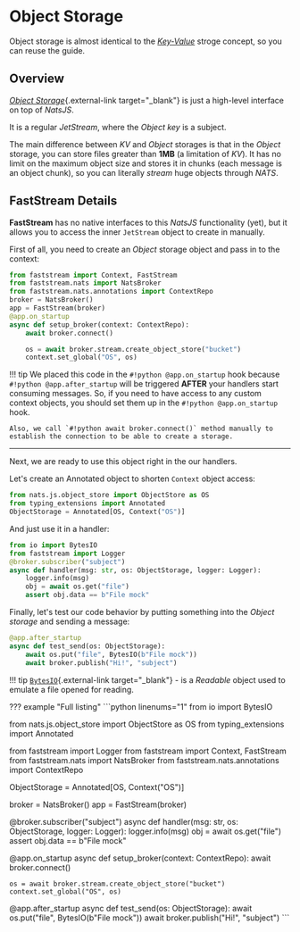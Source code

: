 # Object Storage

Object storage is almost identical to the [*Key-Value*](./key-value.md) stroge concept, so you can reuse the guide.

## Overview

[*Object Storage*](https://docs.nats.io/nats-concepts/jetstream/obj_store){.external-link target="_blank"} is just a high-level interface on top of *NatsJS*.

It is a regular *JetStream*, where the *Object key* is a subject.

The main difference between *KV* and *Object* storages is that in the *Object* storage, you can store files greater than **1MB** (a limitation of *KV*). It has no limit on the maximum object size and stores it in chunks (each message is an object chunk), so you can literally *stream* huge objects through *NATS*.

## FastStream Details

**FastStream** has no native interfaces to this *NatsJS* functionality (yet), but it allows you to access the inner `JetStream` object to create in manually.

First of all, you need to create an *Object* storage object and pass in to the context:

```python linenums="1" hl_lines="14-15"
from faststream import Context, FastStream
from faststream.nats import NatsBroker
from faststream.nats.annotations import ContextRepo
broker = NatsBroker()
app = FastStream(broker)
@app.on_startup
async def setup_broker(context: ContextRepo):
    await broker.connect()

    os = await broker.stream.create_object_store("bucket")
    context.set_global("OS", os)
```

!!! tip
    We placed this code in the `#!python @app.on_startup` hook because `#!python @app.after_startup` will be triggered **AFTER** your handlers start consuming messages. So, if you need to have access to any custom context objects, you should set them up in the `#!python @app.on_startup` hook.

    Also, we call `#!python await broker.connect()` method manually to establish the connection to be able to create a storage.

---

Next, we are ready to use this object right in the our handlers.

Let's create an Annotated object to shorten `Context` object access:

```python linenums="1" hl_lines="5"
from nats.js.object_store import ObjectStore as OS
from typing_extensions import Annotated
ObjectStorage = Annotated[OS, Context("OS")]
```

And just use it in a handler:

```python linenums="1" hl_lines="8 10-11"
from io import BytesIO
from faststream import Logger
@broker.subscriber("subject")
async def handler(msg: str, os: ObjectStorage, logger: Logger):
    logger.info(msg)
    obj = await os.get("file")
    assert obj.data == b"File mock"
```

Finally, let's test our code behavior by putting something into the *Object storage* and sending a message:

```python linenums="1" hl_lines="3-4"
@app.after_startup
async def test_send(os: ObjectStorage):
    await os.put("file", BytesIO(b"File mock"))
    await broker.publish("Hi!", "subject")
```

!!! tip
    [`BytesIO`](https://docs.python.org/3/library/io.html#binary-i-o){.external-link target="_blank"} - is a *Readable* object used to emulate a file opened for reading.

??? example "Full listing"
    ```python linenums="1"
from io import BytesIO

from nats.js.object_store import ObjectStore as OS
from typing_extensions import Annotated

from faststream import Logger
from faststream import Context, FastStream
from faststream.nats import NatsBroker
from faststream.nats.annotations import ContextRepo

ObjectStorage = Annotated[OS, Context("OS")]

broker = NatsBroker()
app = FastStream(broker)


@broker.subscriber("subject")
async def handler(msg: str, os: ObjectStorage, logger: Logger):
    logger.info(msg)
    obj = await os.get("file")
    assert obj.data == b"File mock"


@app.on_startup
async def setup_broker(context: ContextRepo):
    await broker.connect()

    os = await broker.stream.create_object_store("bucket")
    context.set_global("OS", os)


@app.after_startup
async def test_send(os: ObjectStorage):
    await os.put("file", BytesIO(b"File mock"))
    await broker.publish("Hi!", "subject")
    ```
